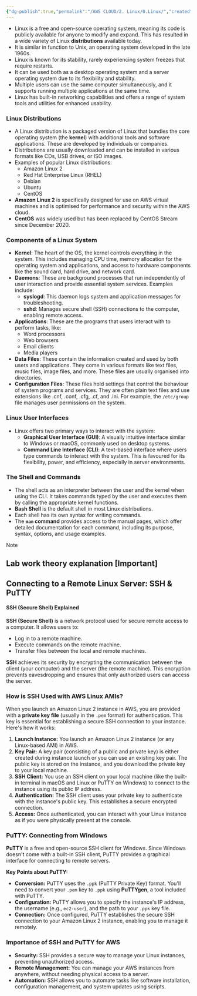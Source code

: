 ```yaml
---
{"dg-publish":true,"permalink":"/AWS CLOUD/2. Linux/0.Linux/","created":"2024-11-25T17:14:48.150+05:30"}
---
```



- Linux is a free and open-source operating system, meaning its code is publicly available for anyone to modify and expand. This has resulted in a wide variety of Linux **distributions** available today.
- It is similar in function to Unix, an operating system developed in the late 1960s.
- Linux is known for its stability, rarely experiencing system freezes that require restarts.
- It can be used both as a desktop operating system and a server operating system due to its flexibility and stability.
- Multiple users can use the same computer simultaneously, and it supports running multiple applications at the same time.
- Linux has built-in networking capabilities and offers a range of system tools and utilities for enhanced usability.

### Linux Distributions

- A Linux distribution is a packaged version of Linux that bundles the core operating system (the **kernel**) with additional tools and software applications. These are developed by individuals or companies.
- Distributions are usually downloaded and can be installed in various formats like CDs, USB drives, or ISO images.
- Examples of popular Linux distributions:
    - Amazon Linux 2
    - Red Hat Enterprise Linux (RHEL)
    - Debian
    - Ubuntu
    - CentOS
- **Amazon Linux 2** is specifically designed for use on AWS virtual machines and is optimised for performance and security within the AWS cloud.
- **CentOS** was widely used but has been replaced by CentOS Stream since December 2020.

### Components of a Linux System

- **Kernel**: The heart of the OS, the kernel controls everything in the system. This includes managing CPU time, memory allocation for the operating system and applications, and access to hardware components like the sound card, hard drive, and network card.
- **Daemons**: These are background processes that run independently of user interaction and provide essential system services. Examples include:
    - **syslogd**: This daemon logs system and application messages for troubleshooting.
    - **sshd**: Manages secure shell (SSH) connections to the computer, enabling remote access.
- **Applications**: These are the programs that users interact with to perform tasks, like:
    - Word processors
    - Web browsers
    - Email clients
    - Media players
- **Data Files**: These contain the information created and used by both users and applications. They come in various formats like text files, music files, image files, and more. These files are usually organised into directories.
- **Configuration Files**: These files hold settings that control the behaviour of system programs and services. They are often plain text files and use extensions like .cnf, .conf, .cfg, .cf, and .ini. For example, the `/etc/group` file manages user permissions on the system.

### Linux User Interfaces

- Linux offers two primary ways to interact with the system:
    - **Graphical User Interface (GUI)**: A visually intuitive interface similar to Windows or macOS, commonly used on desktop systems.
    - **Command Line Interface (CLI)**: A text-based interface where users type commands to interact with the system. This is favoured for its flexibility, power, and efficiency, especially in server environments.

### The Shell and Commands

- The shell acts as an interpreter between the user and the kernel when using the CLI. It takes commands typed by the user and executes them by calling the appropriate kernel functions.
- **Bash Shell** is the default shell in most Linux distributions.
- Each shell has its own syntax for writing commands.
- The **`man` command** provides access to the manual pages, which offer detailed documentation for each command, including its purpose, syntax, options, and usage examples.


> [!NOTE]
> ## Lab work theory explanation [Important]

## Connecting to a Remote Linux Server: SSH & PuTTY

#### SSH (Secure Shell) Explained

**SSH (Secure Shell)** is a network protocol used for secure remote access to a computer. It allows users to:

- Log in to a remote machine.
- Execute commands on the remote machine.
- Transfer files between the local and remote machines.

**SSH** achieves its security by encrypting the communication between the client (your computer) and the server (the remote machine). This encryption prevents eavesdropping and ensures that only authorized users can access the server.

### How is SSH Used with AWS Linux AMIs?

When you launch an Amazon Linux 2 instance in AWS, you are provided with a **private key file** (usually in the `.pem` format) for authentication. This key is essential for establishing a secure SSH connection to your instance. Here's how it works:

1. **Launch Instance:** You launch an Amazon Linux 2 instance (or any Linux-based AMI) in AWS.
2. **Key Pair:** A key pair (consisting of a public and private key) is either created during instance launch or you can use an existing key pair. The public key is stored on the instance, and you download the private key to your local machine.
3. **SSH Client:** You use an SSH client on your local machine (like the built-in terminal in macOS and Linux or PuTTY on Windows) to connect to the instance using its public IP address.
4. **Authentication:** The SSH client uses your private key to authenticate with the instance's public key. This establishes a secure encrypted connection.
5. **Access:** Once authenticated, you can interact with your Linux instance as if you were physically present at the console.

### PuTTY: Connecting from Windows

**PuTTY** is a free and open-source SSH client for Windows. Since Windows doesn't come with a built-in SSH client, PuTTY provides a graphical interface for connecting to remote servers.

**Key Points about PuTTY:**

- **Conversion:** PuTTY uses the `.ppk` (PuTTY Private Key) format. You'll need to convert your `.pem` key to `.ppk` using **PuTTYgen**, a tool included with PuTTY.
- **Configuration:** PuTTY allows you to specify the instance's IP address, the username (e.g., `ec2-user`), and the path to your `.ppk` key file.
- **Connection:** Once configured, PuTTY establishes the secure SSH connection to your Amazon Linux 2 instance, enabling you to manage it remotely.

### Importance of SSH and PuTTY for AWS

- **Security:** SSH provides a secure way to manage your Linux instances, preventing unauthorized access.
- **Remote Management:** You can manage your AWS instances from anywhere, without needing physical access to a server.
- **Automation:** SSH allows you to automate tasks like software installation, configuration management, and system updates using scripts.


